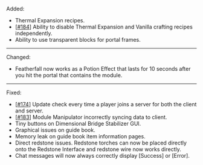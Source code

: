 Added:

* Thermal Expansion recipes.
* [[#184](/../../issues/184)] Ability to disable Thermal Expansion and Vanilla crafting recipes independently.
* Ability to use transparent blocks for portal frames.

<hr>

Changed:
* Featherfall now works as a Potion Effect that lasts for 10 seconds after you hit the portal that contains the module.

<hr>

Fixed:

* [[#174](/../../issues/174)] Update check every time a player joins a server for both the client and server.
* [[#183](/../../issues/183)] Module Manipulator incorrectly syncing data to client.
* Tiny buttons on Dimensional Bridge Stabilizer GUI.
* Graphical issues on guide book.
* Memory leak on guide book item information pages.
* Direct redstone issues. Redstone torches can now be placed directly onto the Redstone Interface and redstone wire now works directly.
* Chat messages will now always correctly display [Success] or [Error].